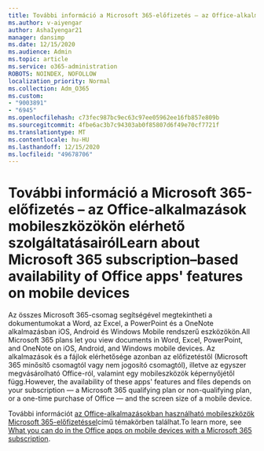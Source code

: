 ```yaml
---
title: További információ a Microsoft 365-előfizetés – az Office-alkalmazások mobileszközökön elérhető szolgáltatásairól
ms.author: v-aiyengar
author: AshaIyengar21
manager: dansimp
ms.date: 12/15/2020
ms.audience: Admin
ms.topic: article
ms.service: o365-administration
ROBOTS: NOINDEX, NOFOLLOW
localization_priority: Normal
ms.collection: Adm_O365
ms.custom:
- "9003891"
- "6945"
ms.openlocfilehash: c73fec987bc9ec63c97ee05962ee16fb857e809b
ms.sourcegitcommit: 4fbe6ac3b7c94303ab0f85807d6f49e70cf7721f
ms.translationtype: MT
ms.contentlocale: hu-HU
ms.lasthandoff: 12/15/2020
ms.locfileid: "49678706"
---
```

# <a name="learn-about-microsoft-365-subscriptionbased-availability-of-office-apps-features-on-mobile-devices"></a><span data-ttu-id="e37dc-102">További információ a Microsoft 365-előfizetés – az Office-alkalmazások mobileszközökön elérhető szolgáltatásairól</span><span class="sxs-lookup"><span data-stu-id="e37dc-102">Learn about Microsoft 365 subscription–based availability of Office apps' features on mobile devices</span></span>

<span data-ttu-id="e37dc-103">Az összes Microsoft 365-csomag segítségével megtekintheti a dokumentumokat a Word, az Excel, a PowerPoint és a OneNote alkalmazásban iOS, Android és Windows Mobile rendszerű eszközökön.</span><span class="sxs-lookup"><span data-stu-id="e37dc-103">All Microsoft 365 plans let you view documents in Word, Excel, PowerPoint, and OneNote on iOS, Android, and Windows mobile devices.</span></span> <span data-ttu-id="e37dc-104">Az alkalmazások és a fájlok elérhetősége azonban az előfizetéstől (Microsoft 365 minősítő csomagtól vagy nem jogosító csomagtól), illetve az egyszer megvásárolható Office-ról, valamint egy mobileszközök képernyőjétől függ.</span><span class="sxs-lookup"><span data-stu-id="e37dc-104">However, the availability of these apps' features and files depends on your subscription — a Microsoft 365 qualifying plan or non-qualifying plan, or a one-time purchase of Office — and the screen size of a mobile device.</span></span>

<span data-ttu-id="e37dc-105">További információt [az Office-alkalmazásokban használható mobileszközök Microsoft 365-előfizetéssel](https://go.microsoft.com/fwlink/?linkid=2135575)című témakörben találhat.</span><span class="sxs-lookup"><span data-stu-id="e37dc-105">To learn more, see [What you can do in the Office apps on mobile devices with a Microsoft 365 subscription](https://go.microsoft.com/fwlink/?linkid=2135575).</span></span> 